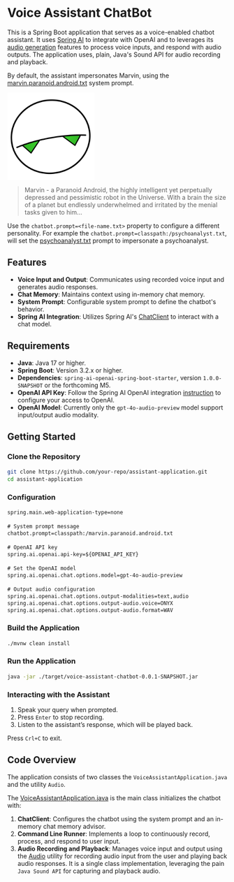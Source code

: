 # Voice Assistant ChatBot

This is a Spring Boot application that serves as a voice-enabled chatbot assistant. 
It uses [Spring AI](https://docs.spring.io/spring-ai/reference/index.html) to integrate with OpenAI and to leverages its [audio generation](https://platform.openai.com/docs/guides/audio) features to process voice inputs, and respond with audio outputs. 
The application uses, plain, Java's Sound API for audio recording and playback.

By default, the assistant impersonates Marvin, using the [marvin.paranoid.android.txt](https://github.com/tzolov/voice-assistant-chatbot/blob/main/src/main/resources/marvin.paranoid.android.txt) system prompt.

<img src="doc/marvin-transparent.svg" width="200" align="center"/>

> Marvin - a Paranoid Android, the highly intelligent yet perpetually depressed and pessimistic robot in the Universe. 
> With a brain the size of a planet but endlessly underwhelmed and irritated by the menial tasks given to him... 

Use the `chatbot.prompt=<file-name.txt>` property to configure a different personality.
For example the `chatbot.prompt=classpath:/psychoanalyst.txt`, will set the [psychoanalyst.txt](https://github.com/tzolov/voice-assistant-chatbot/blob/main/src/main/resources/psychoanalyst.txt) prompt to impersonate a psychoanalyst.

## Features

- **Voice Input and Output**: Communicates using recorded voice input and generates audio responses.
- **Chat Memory**: Maintains context using in-memory chat memory.
- **System Prompt**: Configurable system prompt to define the chatbot's behavior.
- **Spring AI Integration**: Utilizes Spring AI's [ChatClient](https://docs.spring.io/spring-ai/reference/api/chatclient.html) to interact with a chat model.

## Requirements

- **Java**: Java 17 or higher.
- **Spring Boot**: Version 3.2.x or higher.
- **Dependencies**: `spring-ai-openai-spring-boot-starter`, version `1.0.0-SNAPSHOT` or the forthcoming M5.
- **OpenAI API Key**: Follow the Spring AI OpenAI integration [instruction](https://docs.spring.io/spring-ai/reference/api/chat/openai-chat.html) to configure your access to OpenAI.
- **OpenAI Model**: Currently only the `gpt-4o-audio-preview` model support input/output audio modality.

## Getting Started

### Clone the Repository

```bash
git clone https://github.com/your-repo/assistant-application.git
cd assistant-application
```

### Configuration

```properties
spring.main.web-application-type=none

# System prompt message
chatbot.prompt=classpath:/marvin.paranoid.android.txt

# OpenAI API key
spring.ai.openai.api-key=${OPENAI_API_KEY}

# Set the OpenAI model
spring.ai.openai.chat.options.model=gpt-4o-audio-preview

# Output audio configuration
spring.ai.openai.chat.options.output-modalities=text,audio
spring.ai.openai.chat.options.output-audio.voice=ONYX
spring.ai.openai.chat.options.output-audio.format=WAV
```

### Build the Application

```bash
./mvnw clean install
```

### Run the Application

```bash
java -jar ./target/voice-assistant-chatbot-0.0.1-SNAPSHOT.jar
```

### Interacting with the Assistant

1. Speak your query when prompted.
2. Press `Enter` to stop recording.
3. Listen to the assistant’s response, which will be played back.

Press `Crl+C` to exit. 

## Code Overview

The application consists of two classes the `VoiceAssistantApplication.java` and the utility `Audio`.

The [VoiceAssistantApplication.java](https://github.com/tzolov/voice-assistant-chatbot/blob/main/src/main/java/spring/ai/demo/ai/marvin/VoiceAssistantApplication.java) is the  main class initializes the chatbot with:

1. **ChatClient**: Configures the chatbot using the system prompt and an in-memory chat memory advisor.
2. **Command Line Runner**: Implements a loop to continuously record, process, and respond to user input.
3. **Audio Recording and Playback**: Manages voice input and output using the [Audio](https://github.com/tzolov/voice-assistant-chatbot/blob/main/src/main/java/spring/ai/demo/ai/marvin/Audio.java) utility for recording audio input from the user and playing back audio responses.
It is a single class implementation, leveraging the pain `Java Sound API` for capturing and playback audio. 
